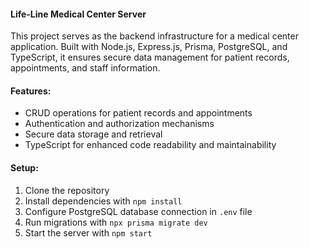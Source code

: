 #### Life-Line Medical Center Server

This project serves as the backend infrastructure for a medical center application. Built with Node.js, Express.js, Prisma, PostgreSQL, and TypeScript, it ensures secure data management for patient records, appointments, and staff information.

#### Features:
- CRUD operations for patient records and appointments
- Authentication and authorization mechanisms
- Secure data storage and retrieval
- TypeScript for enhanced code readability and maintainability

#### Setup:
1. Clone the repository
2. Install dependencies with `npm install`
3. Configure PostgreSQL database connection in `.env` file
4. Run migrations with `npx prisma migrate dev`
5. Start the server with `npm start`

 